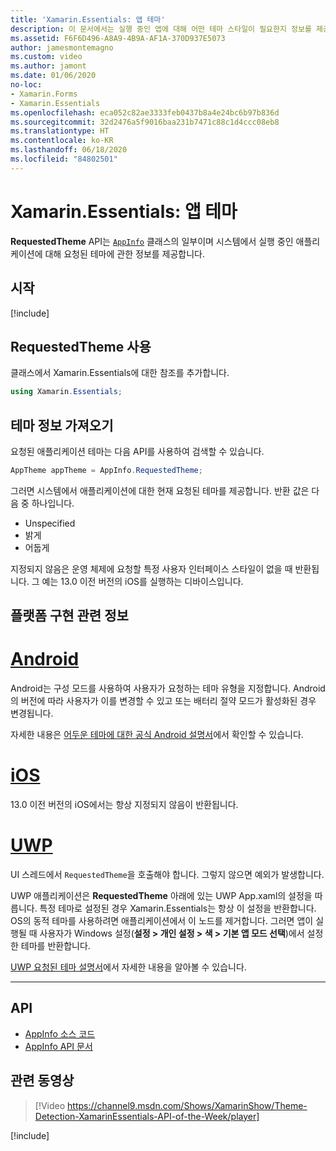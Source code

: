 ```yaml
---
title: 'Xamarin.Essentials: 앱 테마'
description: 이 문서에서는 실행 중인 앱에 대해 어떤 테마 스타일이 필요한지 정보를 제공하는 Xamarin.Essentials의 요청된 앱 테마 API에 대해 설명합니다.
ms.assetid: F6F6D496-A8A9-4B9A-AF1A-370D937E5073
author: jamesmontemagno
ms.custom: video
ms.author: jamont
ms.date: 01/06/2020
no-loc:
- Xamarin.Forms
- Xamarin.Essentials
ms.openlocfilehash: eca052c82ae3333feb0437b8a4e24bc6b97b836d
ms.sourcegitcommit: 32d2476a5f9016baa231b7471c88c1d4ccc08eb8
ms.translationtype: HT
ms.contentlocale: ko-KR
ms.lasthandoff: 06/18/2020
ms.locfileid: "84802501"
---
```

# <a name="xamarinessentials-app-theme"></a>Xamarin.Essentials: 앱 테마

**RequestedTheme** API는 [`AppInfo`](app-information.md) 클래스의 일부이며 시스템에서 실행 중인 애플리케이션에 대해 요청된 테마에 관한 정보를 제공합니다.

## <a name="get-started"></a>시작

[!include[](~/essentials/includes/get-started.md)]

## <a name="using-requestedtheme"></a>RequestedTheme 사용

클래스에서 Xamarin.Essentials에 대한 참조를 추가합니다.

```csharp
using Xamarin.Essentials;
```

## <a name="obtaining-theme-information"></a>테마 정보 가져오기

요청된 애플리케이션 테마는 다음 API를 사용하여 검색할 수 있습니다.

```csharp
AppTheme appTheme = AppInfo.RequestedTheme;

```

그러면 시스템에서 애플리케이션에 대한 현재 요청된 테마를 제공합니다. 반환 값은 다음 중 하나입니다.

* Unspecified
* 밝게
* 어둡게

지정되지 않음은 운영 체제에 요청할 특정 사용자 인터페이스 스타일이 없을 때 반환됩니다. 그 예는 13.0 이전 버전의 iOS를 실행하는 디바이스입니다.


## <a name="platform-implementation-specifics"></a>플랫폼 구현 관련 정보

# <a name="android"></a>[Android](#tab/android)

Android는 구성 모드를 사용하여 사용자가 요청하는 테마 유형을 지정합니다. Android의 버전에 따라 사용자가 이를 변경할 수 있고 또는 배터리 절약 모드가 활성화된 경우 변경됩니다.

자세한 내용은 [어두운 테마에 대한 공식 Android 설명서](https://developer.android.com/guide/topics/ui/look-and-feel/darktheme)에서 확인할 수 있습니다.


# <a name="ios"></a>[iOS](#tab/ios)

13.0 이전 버전의 iOS에서는 항상 지정되지 않음이 반환됩니다.


# <a name="uwp"></a>[UWP](#tab/uwp)

UI 스레드에서 `RequestedTheme`을 호출해야 합니다. 그렇지 않으면 예외가 발생합니다.

UWP 애플리케이션은 **RequestedTheme** 아래에 있는 UWP App.xaml의 설정을 따릅니다. 특정 테마로 설정된 경우 Xamarin.Essentials는 항상 이 설정을 반환합니다. OS의 동적 테마를 사용하려면 애플리케이션에서 이 노드를 제거합니다. 그러면 앱이 실행될 때 사용자가 Windows 설정(**설정 > 개인 설정 > 색 > 기본 앱 모드 선택**)에서 설정한 테마를 반환합니다.

[UWP 요청된 테마 설명서](https://docs.microsoft.com/uwp/api/windows.ui.xaml.application.requestedtheme)에서 자세한 내용을 알아볼 수 있습니다.

--------------

## <a name="api"></a>API

- [AppInfo 소스 코드](https://github.com/xamarin/Essentials/tree/main/Xamarin.Essentials/AppInfo)
- [AppInfo API 문서](xref:Xamarin.Essentials.AppInfo)

## <a name="related-video"></a>관련 동영상

> [!Video https://channel9.msdn.com/Shows/XamarinShow/Theme-Detection-XamarinEssentials-API-of-the-Week/player]

[!include[](~/essentials/includes/xamarin-show-essentials.md)]
